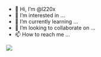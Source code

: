 - 👋 Hi, I’m @l220x
- 👀 I’m interested in ...
- 🌱 I’m currently learning ...
- 💞️ I’m looking to collaborate on ...
- 📫 How to reach me ...

<a href="#" target="_blank"><img src="https://img.shields.io/badge/Instagram-black?style=flat&logo=Instagram&logoColor=#E4405F"/></a>

<!---
l220x/l220x is a ✨ special ✨ repository because its `README.md` (this file) appears on your GitHub profile.
You can click the Preview link to take a look at your changes.
--->
